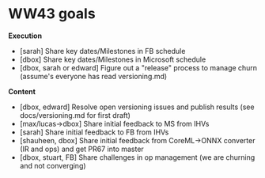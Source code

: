 

# WW43 goals

**Execution**
- [sarah] Share key dates/Milestones in FB schedule 
- [dbox] Share key dates/Milestones in Microsoft schedule 
- [dbox, sarah or edward] Figure out a "release" process to manage churn (assume's everyone has read versioning.md)

**Content**
- [dbox, edward] Resolve open versioning issues and publish results (see docs/versioning.md for first draft)
- [max/lucas->dbox] Share initial feedback to MS from IHVs 
- [sarah] Share initial feedback to FB from IHVs 
- [shauheen, dbox] Share initial feedback from CoreML->ONNX converter (IR and ops) and get PR67 into master
- [dbox, stuart, FB] Share challenges in op management (we are churning and not converging)
